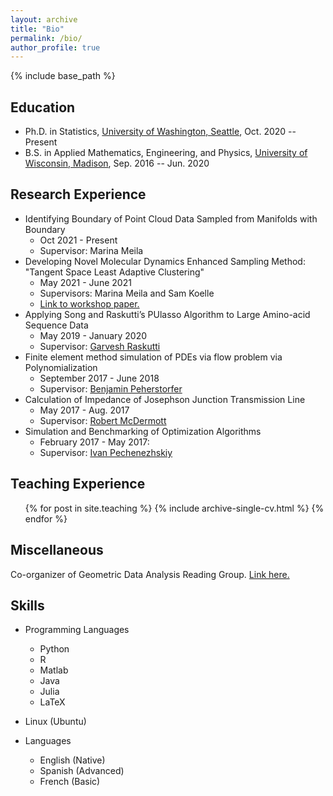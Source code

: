 ```yaml
---
layout: archive
title: "Bio"
permalink: /bio/
author_profile: true
---
```


{% include base_path %}

Education
-----------
* Ph.D. in Statistics, [University of Washington, Seattle](http://www.washington.edu/), Oct. 2020 -- Present
* B.S. in Applied Mathematics, Engineering, and Physics, [University of Wisconsin, Madison](https://www.wisc.edu/), Sep. 2016 -- Jun. 2020


Research Experience
-----------

* Identifying Boundary of Point Cloud Data Sampled from Manifolds with Boundary
  * Oct 2021 - Present
  * Supervisor: Marina Meila
* Developing Novel Molecular Dynamics Enhanced Sampling Method: "Tangent Space Least Adaptive Clustering"
  * May 2021 - June 2021
  * Supervisors: Marina Meila and Sam Koelle
  * [Link to workshop paper.](https://openreview.net/forum?id=00thAjcutwh)
* Applying Song and Raskutti’s PUlasso Algorithm to Large Amino-acid Sequence Data
  * May 2019 - January 2020
  * Supervisor: [Garvesh Raskutti](https://pages.cs.wisc.edu/~raskutti/)
* Finite element method simulation of PDEs via flow problem via Polynomialization
  * September 2017 - June 2018
  * Supervisor: [Benjamin Peherstorfer](https://cims.nyu.edu/~pehersto/index.html)
* Calculation of Impedance of Josephson Junction Transmission Line
  * May 2017 - Aug. 2017
  * Supervisor: [Robert McDermott](https://www.physics.wisc.edu/directory/mcdermott-robert-f/)
* Simulation and Benchmarking of Optimization Algorithms
  * February 2017 - May 2017: 
  * Supervisor: [Ivan Pechenezhskiy](https://thecollege.syr.edu/people/faculty/ivan-pechenezhskiy/)


Teaching Experience
-----------
   <ul>{% for post in site.teaching %}
      {% include archive-single-cv.html %}
   {% endfor %}</ul>
   
   
Miscellaneous
-----------
Co-organizer of Geometric Data Analysis Reading Group. [Link here.](https://uwgeometry.github.io/index)

Skills
-----------
* Programming Languages
  * Python
  * R
  * Matlab
  * Java
  * Julia
  * LaTeX
* Linux (Ubuntu)

* Languages
  * English (Native)
  * Spanish (Advanced)
  * French (Basic)

<!--
Publications
======
  <ul>{% for post in site.publications %}
    {% include archive-single-cv.html %}
  {% endfor %}</ul>
-->

  

  
